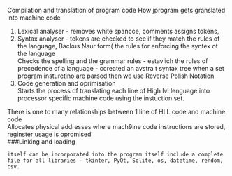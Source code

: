 Compilation and translation of program code 
How jprogram gets granslated  into machine code 
1. Lexical analyser - removes white spancce, comments assigns tokens, 
2. Syntax analyser - tokens are checked to see if they match the rules of the language, Backus Naur form( the  rules  for enforcing the syntex ot the language<br>
Checks the spelling and the grammar rules - estavlich the rules of precedence of a language - ccreated an avstra t syntax tree when a set program insturctino are parsed 
then we use Reverse Polish Notation 
3. Code generation and oprimisation <br>
Starts the process of translating each line of High lvl lenguage into processor specific machine code using the instuction set. <br> 

There is one to many relationships between 1 line of HLL code and machine code <br>
Allocates physical addresses where mach9ine code instructions are stored, reginster usage is opromised <br>
###Linking and loading
``` A compilation factor is where programs are using external or internal library functrions and how rherse are managed. Linking can be done in 2 ways the library <br>
itself can be incorporated into the program itself include a complete file for all libraries - tkinter, PyQt, Sqlite, os, datetime, rendom, csv.
```
